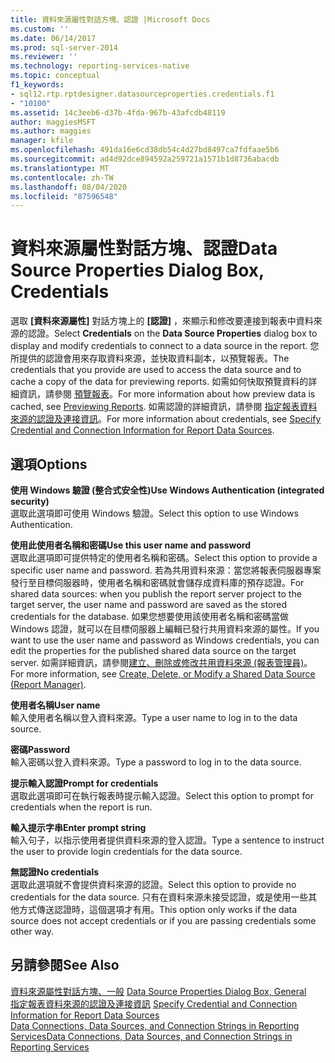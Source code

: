 ```yaml
---
title: 資料來源屬性對話方塊、認證 |Microsoft Docs
ms.custom: ''
ms.date: 06/14/2017
ms.prod: sql-server-2014
ms.reviewer: ''
ms.technology: reporting-services-native
ms.topic: conceptual
f1_keywords:
- sql12.rtp.rptdesigner.datasourceproperties.credentials.f1
- "10100"
ms.assetid: 14c3eeb6-d37b-4fda-967b-43afcdb48119
author: maggiesMSFT
ms.author: maggies
manager: kfile
ms.openlocfilehash: 491da16e6cd38db54c4d27bd8497ca7fdfaae5b6
ms.sourcegitcommit: ad4d92dce894592a259721a1571b1d8736abacdb
ms.translationtype: MT
ms.contentlocale: zh-TW
ms.lasthandoff: 08/04/2020
ms.locfileid: "87596548"
---
```

# <a name="data-source-properties-dialog-box-credentials"></a><span data-ttu-id="bab8c-102">資料來源屬性對話方塊、認證</span><span class="sxs-lookup"><span data-stu-id="bab8c-102">Data Source Properties Dialog Box, Credentials</span></span>
  <span data-ttu-id="bab8c-103">選取 **[資料來源屬性]** 對話方塊上的 **[認證]** ，來顯示和修改要連接到報表中資料來源的認證。</span><span class="sxs-lookup"><span data-stu-id="bab8c-103">Select **Credentials** on the **Data Source Properties** dialog box to display and modify credentials to connect to a data source in the report.</span></span> <span data-ttu-id="bab8c-104">您所提供的認證會用來存取資料來源，並快取資料副本，以預覽報表。</span><span class="sxs-lookup"><span data-stu-id="bab8c-104">The credentials that you provide are used to access the data source and to cache a copy of the data for previewing reports.</span></span> <span data-ttu-id="bab8c-105">如需如何快取預覽資料的詳細資訊，請參閱 [預覽報表](reports/previewing-reports.md)。</span><span class="sxs-lookup"><span data-stu-id="bab8c-105">For more information about how preview data is cached, see [Previewing Reports](reports/previewing-reports.md).</span></span> <span data-ttu-id="bab8c-106">如需認證的詳細資訊，請參閱 [指定報表資料來源的認證及連接資訊](report-data/specify-credential-and-connection-information-for-report-data-sources.md)。</span><span class="sxs-lookup"><span data-stu-id="bab8c-106">For more information about credentials, see [Specify Credential and Connection Information for Report Data Sources](report-data/specify-credential-and-connection-information-for-report-data-sources.md).</span></span>  
  
## <a name="options"></a><span data-ttu-id="bab8c-107">選項</span><span class="sxs-lookup"><span data-stu-id="bab8c-107">Options</span></span>  
 <span data-ttu-id="bab8c-108">**使用 Windows 驗證 (整合式安全性)**</span><span class="sxs-lookup"><span data-stu-id="bab8c-108">**Use Windows Authentication (integrated security)**</span></span>  
 <span data-ttu-id="bab8c-109">選取此選項即可使用 Windows 驗證。</span><span class="sxs-lookup"><span data-stu-id="bab8c-109">Select this option to use Windows Authentication.</span></span>  
  
 <span data-ttu-id="bab8c-110">**使用此使用者名稱和密碼**</span><span class="sxs-lookup"><span data-stu-id="bab8c-110">**Use this user name and password**</span></span>  
 <span data-ttu-id="bab8c-111">選取此選項即可提供特定的使用者名稱和密碼。</span><span class="sxs-lookup"><span data-stu-id="bab8c-111">Select this option to provide a specific user name and password.</span></span> <span data-ttu-id="bab8c-112">若為共用資料來源：當您將報表伺服器專案發行至目標伺服器時，使用者名稱和密碼就會儲存成資料庫的預存認證。</span><span class="sxs-lookup"><span data-stu-id="bab8c-112">For shared data sources: when you publish the report server project to the target server, the user name and password are saved as the stored credentials for the database.</span></span> <span data-ttu-id="bab8c-113">如果您想要使用該使用者名稱和密碼當做 Windows 認證，就可以在目標伺服器上編輯已發行共用資料來源的屬性。</span><span class="sxs-lookup"><span data-stu-id="bab8c-113">If you want to use the user name and password as Windows credentials, you can edit the properties for the published shared data source on the target server.</span></span> <span data-ttu-id="bab8c-114">如需詳細資訊，請參閱[建立、刪除或修改共用資料來源 &#40;報表管理員&#41;](../../2014/reporting-services/create-delete-or-modify-a-shared-data-source-report-manager.md)。</span><span class="sxs-lookup"><span data-stu-id="bab8c-114">For more information, see [Create, Delete, or Modify a Shared Data Source &#40;Report Manager&#41;](../../2014/reporting-services/create-delete-or-modify-a-shared-data-source-report-manager.md).</span></span>  
  
 <span data-ttu-id="bab8c-115">**使用者名稱**</span><span class="sxs-lookup"><span data-stu-id="bab8c-115">**User name**</span></span>  
 <span data-ttu-id="bab8c-116">輸入使用者名稱以登入資料來源。</span><span class="sxs-lookup"><span data-stu-id="bab8c-116">Type a user name to log in to the data source.</span></span>  
  
 <span data-ttu-id="bab8c-117">**密碼**</span><span class="sxs-lookup"><span data-stu-id="bab8c-117">**Password**</span></span>  
 <span data-ttu-id="bab8c-118">輸入密碼以登入資料來源。</span><span class="sxs-lookup"><span data-stu-id="bab8c-118">Type a password to log in to the data source.</span></span>  
  
 <span data-ttu-id="bab8c-119">**提示輸入認證**</span><span class="sxs-lookup"><span data-stu-id="bab8c-119">**Prompt for credentials**</span></span>  
 <span data-ttu-id="bab8c-120">選取此選項即可在執行報表時提示輸入認證。</span><span class="sxs-lookup"><span data-stu-id="bab8c-120">Select this option to prompt for credentials when the report is run.</span></span>  
  
 <span data-ttu-id="bab8c-121">**輸入提示字串**</span><span class="sxs-lookup"><span data-stu-id="bab8c-121">**Enter prompt string**</span></span>  
 <span data-ttu-id="bab8c-122">輸入句子，以指示使用者提供資料來源的登入認證。</span><span class="sxs-lookup"><span data-stu-id="bab8c-122">Type a sentence to instruct the user to provide login credentials for the data source.</span></span>  
  
 <span data-ttu-id="bab8c-123">**無認證**</span><span class="sxs-lookup"><span data-stu-id="bab8c-123">**No credentials**</span></span>  
 <span data-ttu-id="bab8c-124">選取此選項就不會提供資料來源的認證。</span><span class="sxs-lookup"><span data-stu-id="bab8c-124">Select this option to provide no credentials for the data source.</span></span> <span data-ttu-id="bab8c-125">只有在資料來源未接受認證，或是使用一些其他方式傳送認證時，這個選項才有用。</span><span class="sxs-lookup"><span data-stu-id="bab8c-125">This option only works if the data source does not accept credentials or if you are passing credentials some other way.</span></span>  
  
## <a name="see-also"></a><span data-ttu-id="bab8c-126">另請參閱</span><span class="sxs-lookup"><span data-stu-id="bab8c-126">See Also</span></span>  
 <span data-ttu-id="bab8c-127">[資料來源屬性對話方塊、一般](../../2014/reporting-services/data-source-properties-dialog-box-general.md) </span><span class="sxs-lookup"><span data-stu-id="bab8c-127">[Data Source Properties Dialog Box, General](../../2014/reporting-services/data-source-properties-dialog-box-general.md) </span></span>  
 <span data-ttu-id="bab8c-128">[指定報表資料來源的認證及連接資訊](report-data/specify-credential-and-connection-information-for-report-data-sources.md) </span><span class="sxs-lookup"><span data-stu-id="bab8c-128">[Specify Credential and Connection Information for Report Data Sources](report-data/specify-credential-and-connection-information-for-report-data-sources.md) </span></span>  
 [<span data-ttu-id="bab8c-129">Data Connections, Data Sources, and Connection Strings in Reporting Services</span><span class="sxs-lookup"><span data-stu-id="bab8c-129">Data Connections, Data Sources, and Connection Strings in Reporting Services</span></span>](../../2014/reporting-services/data-connections-data-sources-and-connection-strings-in-reporting-services.md)  
  
  
